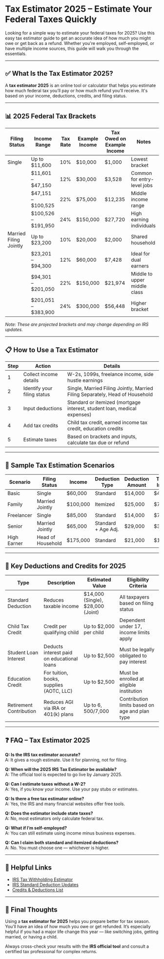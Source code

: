 
# Tax Estimator 2025 – Estimate Your Federal Taxes Quickly

Looking for a simple way to estimate your federal taxes for 2025? Use this easy tax estimator guide to get an accurate idea of how much you might owe or get back as a refund. Whether you're employed, self-employed, or have multiple income sources, this guide will walk you through the essentials.

---

## ✅ What Is the Tax Estimator 2025?

A **tax estimator 2025** is an online tool or calculator that helps you estimate how much federal tax you’ll pay or how much refund you’ll receive. It's based on your income, deductions, credits, and filing status.

---

## 📊 2025 Federal Tax Brackets

| Filing Status           | Income Range               | Tax Rate | Example Income | Tax Owed on Example Income | Notes                        |
|-------------------------|----------------------------|----------|----------------|-----------------------------|------------------------------|
| Single                  | Up to $11,600              | 10%      | $10,000        | $1,000                      | Lowest bracket               |
|                         | $11,601 – $47,150          | 12%      | $30,000        | $3,528                      | Common for entry-level jobs  |
|                         | $47,151 – $100,525         | 22%      | $75,000        | $12,235                     | Middle income range          |
|                         | $100,526 – $191,950        | 24%      | $150,000       | $27,720                     | High earning individuals     |
| Married Filing Jointly | Up to $23,200              | 10%      | $20,000        | $2,000                      | Shared household             |
|                         | $23,201 – $94,300          | 12%      | $60,000        | $7,428                      | Ideal for dual earners       |
|                         | $94,301 – $201,050         | 22%      | $150,000       | $21,974                     | Middle to upper middle class |
|                         | $201,051 – $383,900        | 24%      | $300,000       | $56,448                     | Higher bracket               |

*Note: These are projected brackets and may change depending on IRS updates.*

---

## 📋 How to Use a Tax Estimator

| Step | Action                            | Details                                                                 |
|------|-----------------------------------|-------------------------------------------------------------------------|
| 1    | Collect income details            | W-2s, 1099s, freelance income, side hustle earnings                     |
| 2    | Identify your filing status       | Single, Married Filing Jointly, Married Filing Separately, Head of Household |
| 3    | Input deductions                  | Standard or itemized (mortgage interest, student loan, medical expenses) |
| 4    | Add tax credits                   | Child tax credit, earned income tax credit, education credits           |
| 5    | Estimate taxes                    | Based on brackets and inputs, calculate tax due or refund               |

---

## 🧮 Sample Tax Estimation Scenarios

| Scenario   | Filing Status      | Income   | Deduction Type     | Deduction Amount | Taxable Income | Estimated Tax |
|------------|--------------------|----------|---------------------|------------------|----------------|----------------|
| Basic      | Single             | $60,000  | Standard            | $14,000          | $46,000        | ~$6,500        |
| Family     | Married Jointly    | $100,000 | Itemized            | $25,000          | $75,000        | ~$10,400       |
| Freelancer | Single             | $85,000  | Standard            | $14,000          | $71,000        | ~$11,300       |
| Senior     | Married Jointly    | $65,000  | Standard + Age Adj. | $29,000          | $36,000        | ~$4,200        |
| High Earner| Head of Household  | $175,000 | Standard            | $21,000          | $154,000       | ~$32,600       |

---

## 📌 Key Deductions and Credits for 2025

| Type                  | Description                                     | Estimated Value            | Eligibility Criteria                            |
|-----------------------|-------------------------------------------------|----------------------------|--------------------------------------------------|
| Standard Deduction    | Reduces taxable income                          | $14,000 (Single), $28,000 (Joint) | All taxpayers based on filing status         |
| Child Tax Credit      | Credit per qualifying child                     | Up to $2,000 per child     | Dependent under 17, income limits apply          |
| Student Loan Interest | Deducts interest paid on educational loans      | Up to $2,500               | Must be legally obligated to pay interest        |
| Education Credit      | For tuition, books, supplies (AOTC, LLC)        | Up to $2,500               | Must be enrolled at eligible institution         |
| Retirement Contribution| Reduces AGI via IRA or 401(k) plans            | Up to $6,500/$7,000        | Contribution limits based on age and plan type   |

---

## ❓ FAQ – Tax Estimator 2025

**Q: Is the IRS tax estimator accurate?**  
A: It gives a rough estimate. Use it for planning, not for filing.

**Q: When will the 2025 IRS Tax Estimator be available?**  
A: The official tool is expected to go live by January 2025.

**Q: Can I estimate taxes without a W-2?**  
A: Yes, if you know your income. Use your pay stubs or estimates.

**Q: Is there a free tax estimator online?**  
A: Yes, the IRS and many financial websites offer free tools.

**Q: Does the estimator include state taxes?**  
A: No, most estimators only calculate federal tax.

**Q: What if I’m self-employed?**  
A: You can still estimate using income minus business expenses.

**Q: Can I claim both standard and itemized deductions?**  
A: No. You must choose one — whichever is higher.

---

## 🔗 Helpful Links

- [IRS Tax Withholding Estimator](https://www.irs.gov/individuals/tax-withholding-estimator)
- [IRS Standard Deduction Updates](https://www.irs.gov/newsroom/irs-provides-tax-inflation-adjustments-for-tax-year-2025)
- [Credits & Deductions List](https://www.irs.gov/credits-deductions-for-individuals)

---

## 📌 Final Thoughts

Using a **tax estimator for 2025** helps you prepare better for tax season. You’ll have an idea of how much you owe or get refunded. It’s especially helpful if you had a major life change this year — like switching jobs, getting married, or having a child.

Always cross-check your results with the **IRS official tool** and consult a certified tax professional for complex returns.

